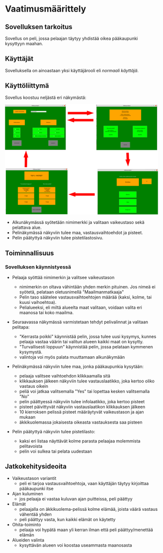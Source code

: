# Vaatimusmäärittely

## Sovelluksen tarkoitus

Sovellus on peli, jossa pelaajan täytyy yhdistää oikea pääkaupunki kysyttyyn maahan.

## Käyttäjät

Sovelluksella on ainoastaan yksi käyttäjärooli eli *normaali käyttäjä*.

## Käyttöliittymä

Sovellus koostuu neljästä eri näkymästä:

![Pelin näkymä](Kuvat/views.png)

* Alkunäkymässä syötetään nimimerkki ja valitaan vaikeustaso sekä pelattava alue.
*  Pelinäkymässä näkyviin tulee maa, vastausvaihtoehdot ja pisteet.
*  Pelin päätyttyä näkyviin tulee pistetilastosivu.


## Toiminnallisuus


### Sovelluksen käynnistyessä

* Pelaaja syöttää nimimerkin ja valitsee vaikeustason
    * nimimerkin on oltava vähintään yhden merkin pituinen. Jos nimeä ei syötetä, pelataan oletusnimellä "Maailmanmatkaaja"
    * Pelin taso säätelee vastausvaihtoehtojen määrää (kaksi, kolme, tai kuusi vaihoehtoa).
    * Pelialueeksi, eli miltä alueelta maat valitaan, voidaan valita eri maanosa tai koko maailma.

* Seuraavassa näkymässä varmistetaan tehdyt pelivalinnat ja valitaan pelitapa:
    * "Kerrasta poikki" käynnistää pelin, jossa tulee uusi kysymys, kunnes pelaaja vastaa väärin tai valitun alueen kaikki maat on kysytty.
    * "Turvallisesti loppuun" käynnistää pelin, jossa pelataan kymmenen kysymystä.
    * valintoja voi myös palata muuttamaan alkunäkymään

* Pelinäkymässä näkyviin tulee maa, jonka pääkaupunkia kysytään:
    * pelaaja valitsee vaihtoehdon klikkaamalla sitä
    * klikkauksen jälkeen näkyviin tulee vastauslaatikko, joka kertoo oliko vastaus oikein
    * peliä voi jatkaa valitsemalla "Yes" tai lopettaa kesken valitsemalla "No"
    * pelin päättyessä näkyviin tulee infolaatikko, joka kertoo pisteet
    * pisteet päivittyvät näkyviin vastauslaatikon klikkauksen jälkeen
    * 10 kierroksen pelissä pisteet määräytyvät vaikeustason ja ajan mukaan
    * äkkikuolemassa jokaisesta oikeasta vastauksesta saa pisteen

* Pelin päätyttyä näkyviin tulee pistetilasto:
    * kaksi eri listaa näyttävät kolme parasta pelaajaa molemmista pelitavoista
    * pelin voi sulkea tai pelata uudestaan


## Jatkokehitysideoita

* Vaikeustason variantit
    * peli ei tarjoa vastausvaihtoehtoja, vaan käyttäjän täytyy kirjoittaa pääkaupunki itse
* Ajan kuluminen
    * jos pelaaja ei vastaa kuluvan ajan puitteissa, peli päättyy
* Elämät
    * pelaajalla on äkkikuolema-pelissä kolme elämää, joista väärä vastaus vähentää yhden
    * peli päättyy vasta, kun kaikki elämät on käytetty
* Ohita-toiminto
    * pelaaja voi hypätä maan yli kerran ilman että peli päättyy/menettää elämän
* Alueiden valinta
    * kysyttävän alueen voi koostaa useammasta maanosasta
